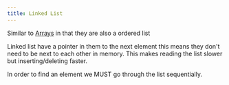```yaml
---
title: Linked List
---
```


Similar to [Arrays](Arrays.md) in that they are also a ordered list

Linked list have a pointer in them to the next element this means they don't need to be next to each other in memory. This makes reading the list slower but inserting/deleting faster. 

In order to find an element we MUST go through the list sequentially. 
